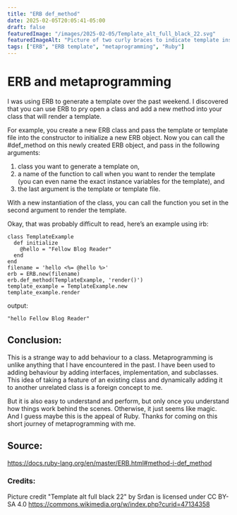 ```yaml
---
title: "ERB def_method"
date: 2025-02-05T20:05:41-05:00
draft: false
featuredImage: "/images/2025-02-05/Template_alt_full_black_22.svg"
featuredImageAlt: "Picture of two curly braces to indicate template insertion"
tags: ["ERB", "ERB template", "metaprogramming", "Ruby"]
---
```

# ERB and metaprogramming

I was using ERB to generate a template over the past weekend. I discovered that you can use ERB to pry open a class and add a new method into your class that will render a template. 

For example, you create a new ERB class and pass the template or template file into the constructor to initialize a new ERB object. Now you can call the #def_method on this newly created ERB object, and pass in the following arguments:
1. class you want to generate a template on, 
2. a name of the function to call when you want to render the template (you can even name the exact instance variables for the template), and
3. the last argument is the template or template file.

With a new instantiation of the class, you can call the function you set in the second argument to render the template.

Okay, that was probably difficult to read, here’s an example using irb:

```
class TemplateExample
  def initialize 
    @hello = "Fellow Blog Reader"
  end
end
filename = 'hello <%= @hello %>'
erb = ERB.new(filename)
erb.def_method(TemplateExample, 'render()')
template_example = TemplateExample.new
template_example.render
```
output:

```
"hello Fellow Blog Reader"
```

## Conclusion:
This is a strange way to add behaviour to a class. Metaprogramming is unlike anything that I have encountered in the past. I have been used to adding behaviour by adding interfaces, implementation, and subclasses. This idea of taking a feature of an existing class and dynamically adding it to another unrelated class is a foreign concept to me. 

But it is also easy to understand and perform, but only once you understand how things work behind the scenes. Otherwise, it just seems like magic. And I guess maybe this is the appeal of Ruby. 
Thanks for coming on this short journey of metaprogramming with me.

## Source:
https://docs.ruby-lang.org/en/master/ERB.html#method-i-def_method

### Credits:
Picture credit 
"Template alt full black 22" by Srđan is licensed under CC BY-SA 4.0
https://commons.wikimedia.org/w/index.php?curid=47134358